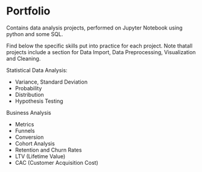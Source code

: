 # Portfolio
Contains data analysis projects, performed on Jupyter Notebook using python and some SQL.

Find below the specific skills put into practice for each project. Note thatall projects include a section for Data Import, Data Preprocessing, Visualization and Cleaning.

Statistical Data Analysis:
 - Variance, Standard Deviation
 - Probability
 - Distribution
 - Hypothesis Testing

Business Analysis
- Metrics
- Funnels
- Conversion
- Cohort Analysis
- Retention and Churn Rates
- LTV (Lifetime Value)
- CAC (Customer Acquisition Cost)
